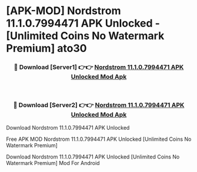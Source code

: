 # [APK-MOD] Nordstrom 11.1.0.7994471 APK Unlocked - [Unlimited Coins No Watermark Premium] ato30



<div align="center">
<h3>🔴 Download [Server1] 👉👉 <a href="https://momento.my/?title=Nordstrom_11.1.0.7994471_APK_Unlocked">Nordstrom 11.1.0.7994471 APK Unlocked Mod Apk</a></h3><br>

<h3>🔴 Download [Server2] 👉👉 <a href="https://momento.my/?title=Nordstrom_11.1.0.7994471_APK_Unlocked">Nordstrom 11.1.0.7994471 APK Unlocked Mod Apk</a></h3>
</div>



Download Nordstrom 11.1.0.7994471 APK Unlocked 

Free APK MOD Nordstrom 11.1.0.7994471 APK Unlocked [Unlimited Coins No Watermark Premium]

Download Nordstrom 11.1.0.7994471 APK Unlocked [Unlimited Coins No Watermark Premium] Mod For Android
